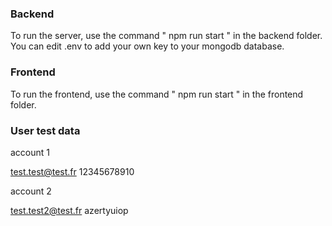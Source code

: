 ### Backend

To run the server, use the command " npm run start " in the backend folder. You can edit .env to add your own key to your mongodb database.

### Frontend

To run the frontend, use the command " npm run start " in the frontend folder.

### User test data

account 1

test.test@test.fr
12345678910

account 2

test.test2@test.fr
azertyuiop
